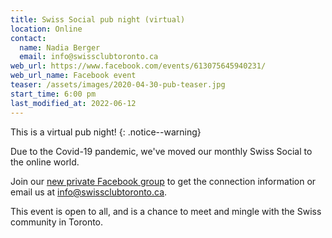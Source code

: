 ```yaml
---
title: Swiss Social pub night (virtual)
location: Online
contact:
  name: Nadia Berger
  email: info@swissclubtoronto.ca
web_url: https://www.facebook.com/events/613075645940231/
web_url_name: Facebook event
teaser: /assets/images/2020-04-30-pub-teaser.jpg
start_time: 6:00 pm
last_modified_at: 2022-06-12
---
```


This is a virtual pub night!
{: .notice--warning}

Due to the Covid-19 pandemic, we've moved our monthly Swiss Social to the
online world.

Join our [new private Facebook group][fb] to get the connection information or
email us at <info@swissclubtoronto.ca>.

This event is open to all, and is a chance to meet and mingle with the Swiss
community in Toronto.

[fb]: <https://www.facebook.com/groups/658388251676286/>
